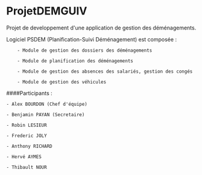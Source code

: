 # ProjetDEMGUIV

Projet de developpement d'une application de gestion des déménagements.


Logiciel PSDEM (Planification-Suivi Déménagement) est composée :

		- Module de gestion des dossiers des déménagements
		
		- Module de planification des déménagements
		
		- Module de gestion des absences des salariés, gestion des congés
		
		- Module de gestion des véhicules

####Participants :

	- Alex BOURDON (Chef d'équipe)
	
	- Benjamin PAYAN (Secretaire)
	
	- Robin LESIEUR
	
	- Frederic JOLY
	
	- Anthony RICHARD
	
	- Hervé AYMES
	
	- Thibault NOUR

